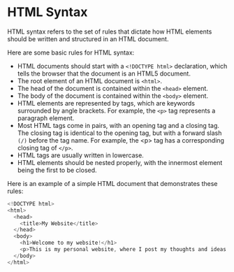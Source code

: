 # HTML Syntax

HTML syntax refers to the set of rules that dictate how HTML elements should be written and structured in an HTML document.

Here are some basic rules for HTML syntax:

* HTML documents should start with a `<!DOCTYPE html>` declaration, which tells the browser that the document is an HTML5 document.
* The root element of an HTML document is `<html>`.
* The head of the document is contained within the `<head>` element.
* The body of the document is contained within the `<body>` element.
* HTML elements are represented by tags, which are keywords surrounded by angle brackets. For example, the `<p>` tag represents a paragraph element.
* Most HTML tags come in pairs, with an opening tag and a closing tag. The closing tag is identical to the opening tag, but with a forward slash `(/)` before the tag name. For example, the \<p> tag has a corresponding closing tag of `</p>`.
* HTML tags are usually written in lowercase.
* HTML elements should be nested properly, with the innermost element being the first to be closed.

Here is an example of a simple HTML document that demonstrates these rules:

```javascript
<!DOCTYPE html>
<html>
  <head>
    <title>My Website</title>
  </head>
  <body>
    <h1>Welcome to my website!</h1>
    <p>This is my personal website, where I post my thoughts and ideas.</p>
  </body>
</html>
```
